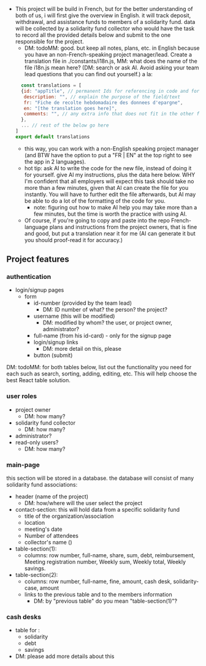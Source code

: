 * This project will be build in French, but for the better understanding of both of us, i will first give the overview in English. it will track deposit, withdrawal, and assistance funds to members of a solidarity fund. data will be collected by a solidarity fund collector who would have the task to record all the provided details below and submit to the one responsible for the project. 
  * DM: todoMM: good. but keep all notes, plans, etc. in English because you have an non-French-speaking project manager/lead. Create a translation file in ./constants/i18n.js, MM: what does the name of the file i18n.js mean here? (DM: search or ask AI. Avoid asking your team lead questions that you can find out yourself.) a la:
  ```js
	const translations = [
    {id: "appTitle", // permanent Ids for referencing in code and for react key props
     description: "", // explain the purpose of the field/text
     fr: "Fiche de recolte hebdomadaire des donnees d'epargne",
     en: "[the translation goes here]",
     comments: "", // any extra info that does not fit in the other fields
    },
    ... // rest of the below go here
  ]
  export default translations
  ```
  * this way, you can work with a non-English speaking project manager (and BTW have the option to put a "FR | EN" at the top right to see the app in 2 languages).
  * hot tip: ask AI to write the code for the new file, instead of doing it for yourself. give AI my instructions, plus the data here below. WHY I'm confident that all employers will expect this task should take no more than a few minutes, given that AI can create the file for you instantly. You will have to further edit the file afterwards, but AI may be able to do a lot of the formatting of the code for you. 
    * note: figuring out how to make AI help you may take more than a few minutes, but the time is worth the practice with using AI.
  * Of course, if you're going to copy and paste into the repo French-language plans and instructions from the project owners, that is fine and good, but put a translation near it for me (AI can generate it but you should proof-read it for accuracy.)

## Project features

### authentication 
* login/signup pages
  * form
    * id-number (provided by the team lead) 
      * DM: ID number of what? the person? the project?
    * username (this will be modified)
      * DM: modified by whom? the user, or project owner, administrator?
    * full-name (from his id-card) - only for the signup page
    * login/signup links
      * DM: more detail on this, please
    * button (submit)

DM: todoMM: for both tables below, list out the functionality you need for each such as search, sorting, adding, editing, etc. This will help choose the best React table solution.

### user roles
* project owner 
  * DM: how many?
* solidarity fund collector
  * DM: how many?
* administrator?
* read-only users?
  * DM: how many?

### main-page
this section will be stored in a database. the database will consist of many solidarity fund associations:
* header (name of the project)
  * DM: how/where will the user select the project
* contact-section: this will hold data from a specific solidarity fund
  * title of the organization/association
  * location
  * meeting's date
  * Number of attendees
  * collector's name ()
* table-section(1):
  * columns: row number, full-name, share, sum, debt, reimbursement, Meeting registration number, Weekly sum, Weekly total, Weekly savings.
* table-section(2):
  * columns: row number, full-name, fine, amount, cash desk, solidarity-case, amount
  * links to the previous table and to the members information
    * DM: by "previous table" do you mean "table-section(1)"?

### cash desks
* table for :
  * solidarity
  * debt
  * savings
* DM: please add more details about this